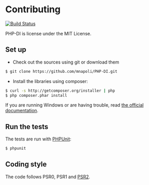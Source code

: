 # Contributing

[![Build Status](https://secure.travis-ci.org/mnapoli/PHP-DI.png)](http://travis-ci.org/mnapoli/PHP-DI)

PHP-DI is license under the MIT License.


## Set up

* Check out the sources using git or download them

```bash
$ git clone https://github.com/mnapoli/PHP-DI.git
```

* Install the libraries using composer:

```bash
$ curl -s http://getcomposer.org/installer | php
$ php composer.phar install
```

If you are running Windows or are having trouble, read [the official documentation](http://getcomposer.org/doc/00-intro.md#installation).

## Run the tests

The tests are run with [PHPUnit](http://www.phpunit.de/manual/current/en/installation.html):

```bash
$ phpunit
```


## Coding style

The code follows PSR0, PSR1 and [PSR2](https://github.com/php-fig/fig-standards/blob/master/accepted/PSR-2-coding-style-guide.md).
